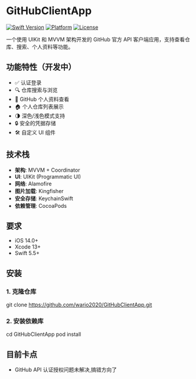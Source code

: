 # GitHubClientApp


[![Swift Version](https://img.shields.io/badge/Swift-5.5-orange.svg)](https://swift.org)
[![Platform](https://img.shields.io/cocoapods/p/Alamofire.svg?style=flat)](https://developer.apple.com/ios/)
[![License](https://img.shields.io/badge/License-MIT-blue.svg)](LICENSE)

一个使用 UIKit 和 MVVM 架构开发的 GitHub 官方 API 客户端应用，支持查看仓库、搜索、个人资料等功能。


## 功能特性（开发中）

- ✅ 认证登录
- 🔍 仓库搜索与浏览
- 👤 GitHub 个人资料查看
- 🏠 个人仓库列表展示
- 🌗 深色/浅色模式支持
- 🔒 安全的凭据存储
- 🛠 自定义 UI 组件

## 技术栈

- **架构**: MVVM + Coordinator
- **UI**: UIKit (Programmatic UI)
- **网络**: Alamofire
- **图片加载**: Kingfisher
- **安全存储**: KeychainSwift
- **依赖管理**: CocoaPods

## 要求

- iOS 14.0+
- Xcode 13+
- Swift 5.5+

## 安装

### 1. 克隆仓库

git clone https://github.com/wario2020/GitHubClientApp.git

### 2. 安装依赖库
cd GitHubClientApp
pod install


## 目前卡点
- GitHub API 认证授权问题未解决,搞错方向了
